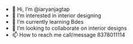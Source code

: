 - 👋 Hi, I’m @iaryanjagtap
- 👀 I’m interested in interior designing 
- 🌱 I’m currently learning Bdes
- 💞️ I’m looking to collaborate on interior designs
- 📫 How to reach me call/message 8378011114

<!---
iaryanjagtap/iaryanjagtap is a ✨ special ✨ repository because its `README.md` (this file) appears on your GitHub profile.
You can click the Preview link to take a look at your changes.
--->
